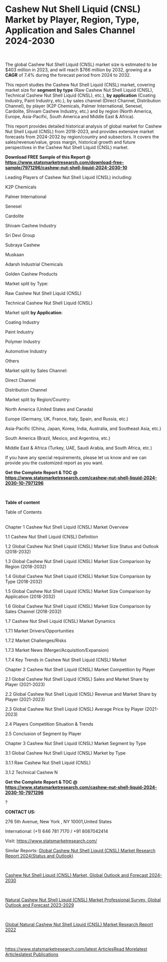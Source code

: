 <h1>Cashew Nut Shell Liquid (CNSL) Market by Player, Region, Type, Application and Sales Channel 2024-2030</h1><br/><p>The global Cashew Nut Shell Liquid (CNSL) market size is estimated to be $403 million in 2023, and will reach $766 million by 2032, growing at a <strong>CAGR</strong> of 7.4% during the forecast period from 2024 to 2032.</p>
 
 
 
 <p>This report studies the Cashew Nut Shell Liquid (CNSL) market, covering market size for <strong>segment by type</strong> (Raw Cashew Nut Shell Liquid (CNSL), Technical Cashew Nut Shell Liquid (CNSL), etc.), <strong>by application</strong> (Coating Industry, Paint Industry, etc.), by sales channel (Direct Channel, Distribution Channel), by player (K2P Chemicals, Palmer International, Senesel, Cardolite, Shivam Cashew Industry, etc.) and by region (North America, Europe, Asia-Pacific, South America and Middle East & Africa).</p>
 
 
 
 <p>This report provides detailed historical analysis of global market for Cashew Nut Shell Liquid (CNSL) from 2018-2023, and provides extensive market forecasts from 2024-2032 by region/country and subsectors. It covers the sales/revenue/value, gross margin, historical growth and future perspectives in the Cashew Nut Shell Liquid (CNSL) market.</p>
 
 
 
 <p><strong>Download FREE Sample of this Report @ <a href="https://www.statsmarketresearch.com/download-free-sample/7971296/cashew-nut-shell-liquid-2024-2030-10">https://www.statsmarketresearch.com/download-free-sample/7971296/cashew-nut-shell-liquid-2024-2030-10</a></strong></p>
 
 
 
 <p>Leading Players of Cashew Nut Shell Liquid (CNSL) including:</p>
 
 
 
 <p>K2P Chemicals</p>
 
 
 
 <p>Palmer International</p>
 
 
 
 <p>Senesel</p>
 
 
 
 <p>Cardolite</p>
 
 
 
 <p>Shivam Cashew Industry</p>
 
 
 
 <p>Sri Devi Group</p>
 
 
 
 <p>Subraya Cashew</p>
 
 
 
 <p>Muskaan</p>
 
 
 
 <p>Adarsh Industrial Chemicals</p>
 
 
 
 <p>Golden Cashew Products</p>
 
 
 
 <p>Market split by Type:</p>
 
 
 
 <p>Raw Cashew Nut Shell Liquid (CNSL)</p>
 
 
 
 <p>Technical Cashew Nut Shell Liquid (CNSL)</p>
 
 
 
 <p>Market split <strong>by Application</strong>:</p>
 
 
 
 <p>Coating Industry</p>
 
 
 
 <p>Paint Industry</p>
 
 
 
 <p>Polymer Industry</p>
 
 
 
 <p>Automotive Industry</p>
 
 
 
 <p>Others</p>
 
 
 
 <p>Market split by Sales Channel:</p>
 
 
 
 <p>Direct Channel</p>
 
 
 
 <p>Distribution Channel</p>
 
 
 
 <p>Market split by Region/Country:</p>
 
 
 
 <p>North America (United States and Canada)</p>
 
 
 
 <p>Europe (Germany, UK, France, Italy, Spain, and Russia, etc.)</p>
 
 
 
 <p>Asia-Pacific (China, Japan, Korea, India, Australia, and Southeast Asia, etc.)</p>
 
 
 
 <p>South America (Brazil, Mexico, and Argentina, etc.)</p>
 
 
 
 <p>Middle East & Africa (Turkey, UAE, Saudi Arabia, and South Africa, etc.)</p>
 
 
 
 <p>If you have any special requirements, please let us know and we can provide you the customized report as you want.</p>
 
 
 
 <div><b>Get the Complete Report & TOC @ <a href="https://www.statsmarketresearch.com/cashew-nut-shell-liquid-2024-2030-10-7971296">https://www.statsmarketresearch.com/cashew-nut-shell-liquid-2024-2030-10-7971296</a></b></div>
 
 
 
 <p><br />
 
 <b>Table of content</b></p>
 
 
 
 <p>Table of Contents<br />
 
 <br />
 
 Chapter 1 Cashew Nut Shell Liquid (CNSL) Market Overview<br />
 
 1.1 Cashew Nut Shell Liquid (CNSL) Definition<br />
 
 1.2 Global Cashew Nut Shell Liquid (CNSL) Market Size Status and Outlook (2018-2032)<br />
 
 1.3 Global Cashew Nut Shell Liquid (CNSL) Market Size Comparison by Region (2018-2032)<br />
 
 1.4 Global Cashew Nut Shell Liquid (CNSL) Market Size Comparison by Type (2018-2032)<br />
 
 1.5 Global Cashew Nut Shell Liquid (CNSL) Market Size Comparison by Application (2018-2032)<br />
 
 1.6 Global Cashew Nut Shell Liquid (CNSL) Market Size Comparison by Sales Channel (2018-2032)<br />
 
 1.7 Cashew Nut Shell Liquid (CNSL) Market Dynamics<br />
 
 1.7.1 Market Drivers/Opportunities<br />
 
 1.7.2 Market Challenges/Risks<br />
 
 1.7.3 Market News (Merger/Acquisition/Expansion)<br />
 
 1.7.4 Key Trends in Cashew Nut Shell Liquid (CNSL) Market<br />
 
 Chapter 2 Cashew Nut Shell Liquid (CNSL) Market Competition by Player<br />
 
 2.1 Global Cashew Nut Shell Liquid (CNSL) Sales and Market Share by Player (2021-2023)<br />
 
 2.2 Global Cashew Nut Shell Liquid (CNSL) Revenue and Market Share by Player (2021-2023)<br />
 
 2.3 Global Cashew Nut Shell Liquid (CNSL) Average Price by Player (2021-2023)<br />
 
 2.4 Players Competition Situation & Trends<br />
 
 2.5 Conclusion of Segment by Player<br />
 
 Chapter 3 Cashew Nut Shell Liquid (CNSL) Market Segment by Type<br />
 
 3.1 Global Cashew Nut Shell Liquid (CNSL) Market by Type<br />
 
 3.1.1 Raw Cashew Nut Shell Liquid (CNSL)<br />
 
 3.1.2 Technical Cashew N</p>
 
 
 
 <div><b>Get the Complete Report & TOC @ <a href="https://www.statsmarketresearch.com/cashew-nut-shell-liquid-2024-2030-10-7971296">https://www.statsmarketresearch.com/cashew-nut-shell-liquid-2024-2030-10-7971296</a></b></div>
 
 
 
 <p>? </p>
 
 
 
 <p><b>CONTACT US:</b><br />
 
 276 5th Avenue, New York , NY 10001,United States<br />
 
 International: (+1) 646 781 7170 / +91 8087042414<br />
 
 Visit: <a href="https://www.statsmarketresearch.com/">https://www.statsmarketresearch.com/</a><br />
 
 Similar Reports: <a href="https://www.statsmarketresearch.com/cashew-nut-shell-liquid-2024-2030-10-7971296">Global Cashew Nut Shell Liquid (CNSL) Market Research Report 2024(Status and Outlook)</a><br />
 
 <br />
 
 <a href="https://www.statsmarketresearch.com/cashew-nut-shell-liquid-2024-2030-10-7971296">Cashew Nut Shell Liquid (CNSL) Market, Global Outlook and Forecast 2024-2030</a><br />
 
 <br />
 
 <a href="https://www.statsmarketresearch.com/cashew-nut-shell-liquid-2024-2030-10-7971296">Natural Cashew Nut Shell Liquid (CNSL) Market Professional Survey, Global Outlook and Forecast 2023-2029</a><br />
 
 <br />
 
 <a href="https://www.statsmarketresearch.com/cashew-nut-shell-liquid-2024-2030-10-7971296">Global Natural Cashew Nut Shell Liquid (CNSL) Market Research Report 2022</a><br />
 
 <br />
 
 <a href="https://gyeongbokgung.com">https://www.statsmarketresearch.com/</a><a href="https://hallyeomaritime.com">latest Articles</a><a href="https://jingwansa.com">Read More</a><a href="https://nguoiviet.jp/">latest Articles</a><a href="https://www.intelmarketresearch.com/">latest Publications</a></p>